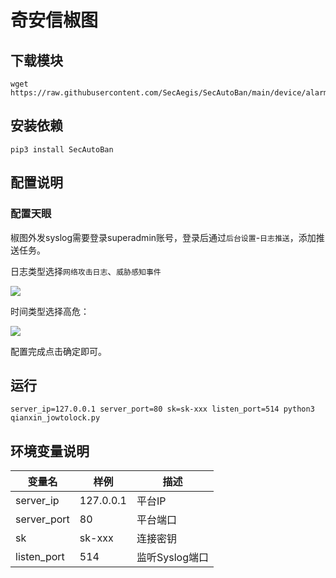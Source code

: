 # 奇安信椒图

## 下载模块

```shell
wget https://raw.githubusercontent.com/SecAegis/SecAutoBan/main/device/alarm/qianxin_jowtolock/qianxin_jowtolock.py
```

## 安装依赖

```shell
pip3 install SecAutoBan
```

## 配置说明

### 配置天眼

椒图外发syslog需要登录superadmin账号，登录后通过`后台设置`-`日志推送`，添加推送任务。

日志类型选择`网络攻击日志`、`威胁感知事件`

![](./img/1.jpg)

时间类型选择高危：

![](./img/2.jpg)

配置完成点击确定即可。

## 运行

```shell
server_ip=127.0.0.1 server_port=80 sk=sk-xxx listen_port=514 python3 qianxin_jowtolock.py
```

## 环境变量说明

| 变量名         | 样例        | 描述         |
|-------------|-----------|------------|
| server_ip   | 127.0.0.1 | 平台IP       |
| server_port | 80        | 平台端口       |
| sk          | sk-xxx    | 连接密钥       |
| listen_port | 514       | 监听Syslog端口 |